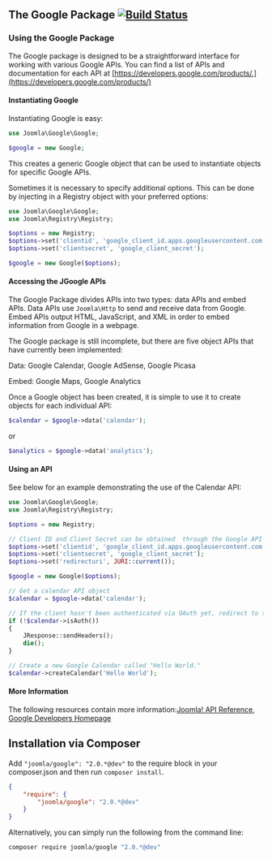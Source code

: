 ## The Google Package [![Build Status](https://travis-ci.org/joomla-framework/google-api.png?branch=master)](https://travis-ci.org/joomla-framework/google-api)

### Using the Google Package

The Google package is designed to be a straightforward interface for working with various Google APIs. You can find a list of APIs and documentation for each API at [https://developers.google.com/products/.](https://developers.google.com/products/)

#### Instantiating Google

Instantiating Google is easy:

```php
use Joomla\Google\Google;

$google = new Google;
```

This creates a generic Google object that can be used to instantiate objects for specific Google APIs.

Sometimes it is necessary to specify additional options. This can be done by injecting in a Registry object with your preferred options:

```php
use Joomla\Google\Google;
use Joomla\Registry\Registry;

$options = new Registry;
$options->set('clientid', 'google_client_id.apps.googleusercontent.com');
$options->set('clientsecret', 'google_client_secret');

$google = new Google($options);
```

#### Accessing the JGoogle APIs

The Google Package divides APIs into two types: data APIs and embed APIs. Data APIs use `Joomla\Http` to send and receive data from Google. Embed APIs output HTML, JavaScript, and XML in order to embed information from Google in a webpage.

The Google package is still incomplete, but there are five object APIs that have currently been implemented:

Data: Google Calendar, Google AdSense, Google Picasa

Embed: Google Maps, Google Analytics

Once a Google object has been created, it is simple to use it to create objects for each individual API:

```php
$calendar = $google->data('calendar');
```

or

```php
$analytics = $google->data('analytics');
```

#### Using an API

See below for an example demonstrating the use of the Calendar API:

```php
use Joomla\Google\Google;
use Joomla\Registry\Registry;

$options = new Registry;

// Client ID and Client Secret can be obtained  through the Google API Console (https://code.google.com/apis/console/).
$options->set('clientid', 'google_client_id.apps.googleusercontent.com');
$options->set('clientsecret', 'google_client_secret');
$options->set('redirecturi', JURI::current());

$google = new Google($options);

// Get a calendar API object
$calendar = $google->data('calendar');

// If the client hasn't been authenticated via OAuth yet, redirect to the appropriate URL and terminate the program
if (!$calendar->isAuth())
{
	JResponse::sendHeaders();
	die();
}

// Create a new Google Calendar called "Hello World."
$calendar->createCalendar('Hello World');
```

#### More Information

The following resources contain more information:[Joomla! API Reference](http://api.joomla.org), [Google Developers Homepage](https://developers.google.com/)


## Installation via Composer

Add `"joomla/google": "2.0.*@dev"` to the require block in your composer.json and then run `composer install`.

```json
{
	"require": {
		"joomla/google": "2.0.*@dev"
	}
}
```

Alternatively, you can simply run the following from the command line:

```sh
composer require joomla/google "2.0.*@dev"
```
